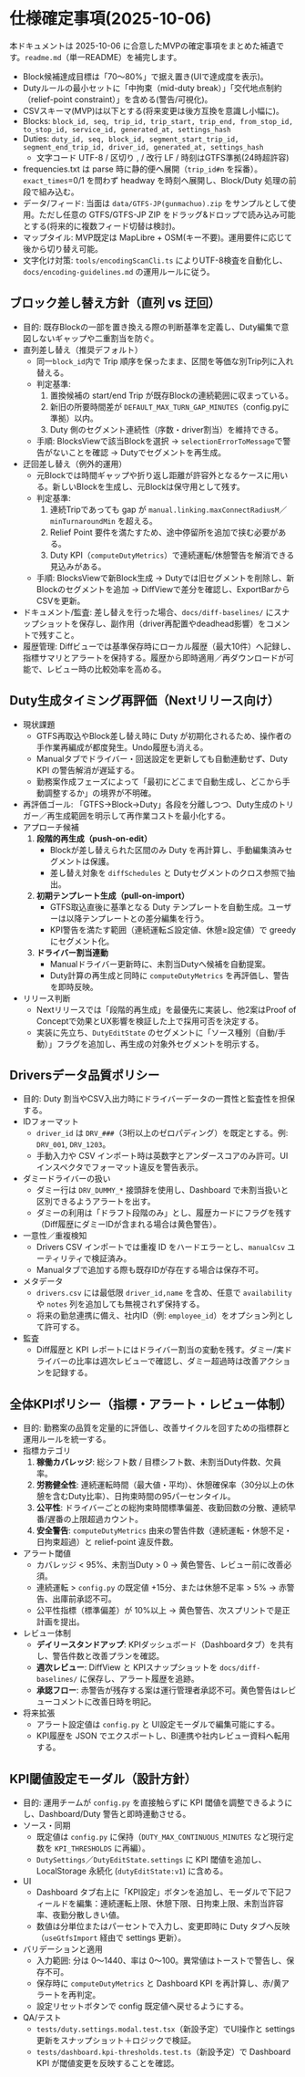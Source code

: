 # 仕様確定事項(2025-10-06)

本ドキュメントは 2025-10-06 に合意したMVPの確定事項をまとめた補遺です。`readme.md`（単一README）を補完します。

- Block候補達成目標は「70〜80%」で据え置き(UIで達成度を表示)。
- Dutyルールの最小セットに「中拘束（mid-duty break）」「交代地点制約（relief-point constraint）」を含める(警告/可視化)。
- CSVスキーマ(MVP)は以下とする(将来変更は後方互換を意識し小幅に)。
- Blocks: `block_id, seq, trip_id, trip_start, trip_end, from_stop_id, to_stop_id, service_id, generated_at, settings_hash`
- Duties: `duty_id, seq, block_id, segment_start_trip_id, segment_end_trip_id, driver_id, generated_at, settings_hash`
  - 文字コード UTF-8 / 区切り , / 改行 LF / 時刻はGTFS準拠(24時超許容)
- frequencies.txt は parse 時に静的便へ展開（`trip_id#n` を採番）。`exact_times`=0/1 を問わず headway を時刻へ展開し、Block/Duty 処理の前段で組み込む。
- データ/フィード: 当面は `data/GTFS-JP(gunmachuo).zip` をサンプルとして使用。ただし任意の GTFS/GTFS-JP ZIP をドラッグ&ドロップで読み込み可能とする(将来的に複数フィード切替は検討)。
- マップタイル: MVP既定は MapLibre + OSM(キー不要)。運用要件に応じて後から切り替え可能。
- 文字化け対策: `tools/encodingScanCli.ts` によりUTF-8検査を自動化し、`docs/encoding-guidelines.md` の運用ルールに従う。

## ブロック差し替え方針（直列 vs 迂回）

- 目的: 既存Blockの一部を置き換える際の判断基準を定義し、Duty編集で意図しないギャップや二重割当を防ぐ。
- 直列差し替え（推奨デフォルト）
  - 同一`block_id`内で Trip 順序を保ったまま、区間を等価な別Trip列に入れ替える。
  - 判定基準:
    1. 置換候補の start/end Trip が既存Blockの連続範囲に収まっている。
    2. 新旧の所要時間差が `DEFAULT_MAX_TURN_GAP_MINUTES`（config.pyに準拠）以内。
    3. Duty 側のセグメント連続性（序数・driver割当）を維持できる。
  - 手順: BlocksViewで該当Blockを選択 → `selectionErrorToMessage`で警告がないことを確認 → Dutyでセグメントを再生成。
- 迂回差し替え（例外的運用）
  - 元Blockでは時間ギャップや折り返し距離が許容外となるケースに用いる。新しいBlockを生成し、元Blockは保守用として残す。
  - 判定基準:
    1. 連続Tripであっても gap が `manual.linking.maxConnectRadiusM`／`minTurnaroundMin` を超える。
    2. Relief Point 要件を満たすため、途中停留所を追加で挟む必要がある。
    3. Duty KPI（`computeDutyMetrics`）で連続運転/休憩警告を解消できる見込みがある。
  - 手順: BlocksViewで新Block生成 → Dutyでは旧セグメントを削除し、新Blockのセグメントを追加 → DiffViewで差分を確認し、ExportBarからCSVを更新。
- ドキュメント/監査: 差し替えを行った場合、`docs/diff-baselines/` にスナップショットを保存し、副作用（driver再配置やdeadhead影響）をコメントで残すこと。
- 履歴管理: Diffビューでは基準保存時にローカル履歴（最大10件）へ記録し、指標サマリとアラートを保持する。履歴から即時適用／再ダウンロードが可能で、レビュー時の比較効率を高める。

## Duty生成タイミング再評価（Nextリリース向け）

- 現状課題
  - GTFS再取込やBlock差し替え時に Duty が初期化されるため、操作者の手作業再編成が都度発生。Undo履歴も消える。
  - Manualタブでドライバー・回送設定を更新しても自動連動せず、Duty KPI の警告解消が遅延する。
  - 勤務案作成フェーズによって「最初にどこまで自動生成し、どこから手動調整するか」の境界が不明確。
- 再評価ゴール: 「GTFS→Block→Duty」各段を分離しつつ、Duty生成のトリガー／再生成範囲を明示して再作業コストを最小化する。
- アプローチ候補
  1. **段階的再生成（push-on-edit）**  
     - Blockが差し替えられた区間のみ Duty を再計算し、手動編集済みセグメントは保護。  
     - 差し替え対象を `diffSchedules` と Dutyセグメントのクロス参照で抽出。
  2. **初期テンプレート生成（pull-on-import）**  
     - GTFS取込直後に基準となる Duty テンプレートを自動生成。ユーザーは以降テンプレートとの差分編集を行う。  
     - KPI警告を満たす範囲（連続運転≦設定値、休憩≥設定値）で greedy にセグメント化。
  3. **ドライバー割当連動**  
     - Manualドライバー更新時に、未割当Dutyへ候補を自動提案。  
     - Duty計算の再生成と同時に `computeDutyMetrics` を再評価し、警告を即時反映。
- リリース判断
  - Nextリリースでは「段階的再生成」を最優先に実装し、他2案はProof of Conceptで効果とUX影響を検証した上で採用可否を決定する。
  - 実装に先立ち、`DutyEditState` のセグメントに「ソース種別（自動/手動）」フラグを追加し、再生成の対象外セグメントを明示する。

## Driversデータ品質ポリシー

- 目的: Duty 割当やCSV入出力時にドライバーデータの一貫性と監査性を担保する。
- IDフォーマット
  - `driver_id` は `DRV_###`（3桁以上のゼロパディング）を既定とする。例: `DRV_001`, `DRV_1203`。
  - 手動入力や CSV インポート時は英数字とアンダースコアのみ許可。UI インスペクタでフォーマット違反を警告表示。
- ダミードライバーの扱い
  - ダミー行は `DRV_DUMMY_*` 接頭辞を使用し、Dashboard で未割当扱いと区別できるようアラートを出す。
  - ダミーの利用は「ドラフト段階のみ」とし、履歴カードにフラグを残す（Diff履歴にダミーIDが含まれる場合は黄色警告）。
- 一意性／重複検知
  - Drivers CSV インポートでは重複 ID をハードエラーとし、`manualCsv` ユーティリティで検証済み。
  - Manualタブで追加する際も既存IDが存在する場合は保存不可。
- メタデータ
  - `drivers.csv` には最低限 `driver_id,name` を含め、任意で `availability` や `notes` 列を追加しても無視されず保持する。
  - 将来の勤怠連携に備え、社内ID（例: `employee_id`）をオプション列として許可する。
- 監査
  - Diff履歴と KPI レポートにはドライバー割当の変動を残す。ダミー/実ドライバーの比率は週次レビューで確認し、ダミー超過時は改善アクションを記録する。

## 全体KPIポリシー（指標・アラート・レビュー体制）

- 目的: 勤務案の品質を定量的に評価し、改善サイクルを回すための指標群と運用ルールを統一する。
- 指標カテゴリ
  1. **稼働カバレッジ**: 総シフト数 / 目標シフト数、未割当Duty件数、欠員率。
  2. **労務健全性**: 連続運転時間（最大値・平均）、休憩確保率（30分以上の休憩を含むDuty比率）、日拘束時間の95パーセンタイル。
  3. **公平性**: ドライバーごとの総拘束時間標準偏差、夜勤回数の分散、連続早番/遅番の上限超過カウント。
  4. **安全警告**: `computeDutyMetrics` 由来の警告件数（連続運転・休憩不足・日拘束超過）と relief-point 違反件数。
- アラート閾値
  - カバレッジ < 95%、未割当Duty > 0 → 黄色警告、レビュー前に改善必須。
  - 連続運転 > `config.py` の既定値 +15分、または休憩不足率 > 5% → 赤警告、出庫前承認不可。
  - 公平性指標（標準偏差）が 10%以上 → 黄色警告、次スプリントで是正計画を提出。
- レビュー体制
  - **デイリースタンドアップ**: KPIダッシュボード（Dashboardタブ）を共有し、警告件数と改善プランを確認。
  - **週次レビュー**: DiffView と KPIスナップショットを `docs/diff-baselines/` に保存し、アラート履歴を追跡。
  - **承認フロー**: 赤警告が残存する案は運行管理者承認不可。黄色警告はレビューコメントに改善日時を明記。
- 将来拡張
  - アラート設定値は `config.py` と UI設定モーダルで編集可能にする。
  - KPI履歴を JSON でエクスポートし、BI連携や社内レビュー資料へ転用する。

## KPI閾値設定モーダル（設計方針）

- 目的: 運用チームが `config.py` を直接触らずに KPI 閾値を調整できるようにし、Dashboard/Duty 警告と即時連動させる。
- ソース・同期
  - 既定値は `config.py` に保持（`DUTY_MAX_CONTINUOUS_MINUTES` など現行定数を `KPI_THRESHOLDS` に再編）。
  - `DutySettings`／`DutyEditState.settings` に KPI 閾値を追加し、LocalStorage 永続化 (`dutyEditState:v1`) に含める。
- UI
  - Dashboard タブ右上に「KPI設定」ボタンを追加し、モーダルで下記フィールドを編集：連続運転上限、休憩下限、日拘束上限、未割当許容率、夜勤分散しきい値。
  - 数値は分単位またはパーセントで入力し、変更即時に Duty タブへ反映（`useGtfsImport` 経由で settings 更新）。
- バリデーションと適用
  - 入力範囲: 分は 0〜1440、率は 0〜100。異常値はトーストで警告し、保存不可。
  - 保存時に `computeDutyMetrics` と Dashboard KPI を再計算し、赤/黄アラートを再判定。
  - 設定リセットボタンで config 既定値へ戻せるようにする。
- QA/テスト
  - `tests/duty.settings.modal.test.tsx`（新設予定）でUI操作と settings 更新をスナップショット＋ロジックで検証。
  - `tests/dashboard.kpi-thresholds.test.ts`（新設予定）で Dashboard KPI が閾値変更を反映することを確認。
